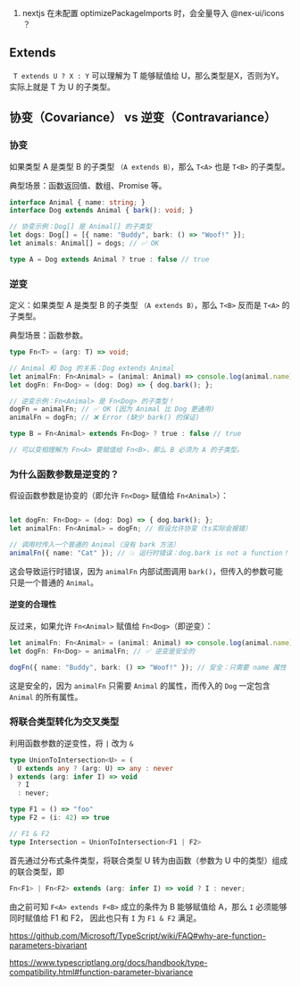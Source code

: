 1. nextjs 在未配置 optimizePackageImports 时，会全量导入 @nex-ui/icons ？


## Extends 

` T extends U ? X : Y` 可以理解为 T 能够赋值给 U，那么类型是X，否则为Y。实际上就是 T 为 U 的子类型。

## 协变（Covariance） vs 逆变（Contravariance）

### 协变
如果类型 A 是类型 B 的子类型 `（A extends B）`，那么 `T<A>` 也是 `T<B>` 的子类型。

典型场景：函数返回值、数组、Promise 等。

```ts
interface Animal { name: string; }
interface Dog extends Animal { bark(): void; }

// 协变示例：Dog[] 是 Animal[] 的子类型
let dogs: Dog[] = [{ name: "Buddy", bark: () => "Woof!" }];
let animals: Animal[] = dogs; // ✅ OK

type A = Dog extends Animal ? true : false // true
```

### 逆变

定义：如果类型 A 是类型 B 的子类型 `（A extends B）`，那么 `T<B>` 反而是 `T<A>` 的子类型。

典型场景：函数参数。

```ts
type Fn<T> = (arg: T) => void;

// Animal 和 Dog 的关系：Dog extends Animal
let animalFn: Fn<Animal> = (animal: Animal) => console.log(animal.name);
let dogFn: Fn<Dog> = (dog: Dog) => { dog.bark(); };

// 逆变示例：Fn<Animal> 是 Fn<Dog> 的子类型！
dogFn = animalFn; // ✅ OK (因为 Animal 比 Dog 更通用)
animalFn = dogFn; // ❌ Error (缺少 bark() 的保证)

type B = Fn<Animal> extends Fn<Dog> ? true : false // true

// 可以变相理解为 Fn<A> 要赋值给 Fn<B>，那么 B 必须为 A 的子类型。
```

### 为什么函数参数是逆变的？

假设函数参数是协变的（即允许 `Fn<Dog>` 赋值给 `Fn<Animal>`）：

```ts

let dogFn: Fn<Dog> = (dog: Dog) => { dog.bark(); };
let animalFn: Fn<Animal> = dogFn; // 假设允许协变（ts实际会报错）

// 调用时传入一个普通的 Animal（没有 bark 方法）
animalFn({ name: "Cat" }); // 💥 运行时错误：dog.bark is not a function！
```
这会导致运行时错误，因为 `animalFn` 内部试图调用 `bark()`，但传入的参数可能只是一个普通的 `Animal`。

#### 逆变的合理性
反过来，如果允许 `Fn<Animal>` 赋值给 `Fn<Dog>`（即逆变）：

```ts
let animalFn: Fn<Animal> = (animal: Animal) => console.log(animal.name);
let dogFn: Fn<Dog> = animalFn; // ✅ 逆变是安全的

dogFn({ name: "Buddy", bark: () => "Woof!" }); // 安全：只需要 name 属性
```

这是安全的，因为 `animalFn` 只需要 `Animal` 的属性，而传入的 `Dog` 一定包含 `Animal` 的所有属性。


### 将联合类型转化为交叉类型

利用函数参数的逆变性，将 `|` 改为 `&`

```ts
type UnionToIntersection<U> = (
  U extends any ? (arg: U) => any : never
) extends (arg: infer I) => void
  ? I
  : never;

type F1 = () => "foo"
type F2 = (i: 42) => true

// F1 & F2
type Intersection = UnionToIntersection<F1 | F2>
```
首先通过分布式条件类型，将联合类型 U 转为由函数（参数为 U 中的类型）组成的联合类型，即

```ts
Fn<F1> | Fn<F2> extends (arg: infer I) => void ? I : never; 
```

由之前可知 `F<A> extends F<B>` 成立的条件为 B 能够赋值给 A，那么 `I` 必须能够同时赋值给 F1 和 F2，
因此也只有 `I` 为 `F1 & F2` 满足。

https://github.com/Microsoft/TypeScript/wiki/FAQ#why-are-function-parameters-bivariant

https://www.typescriptlang.org/docs/handbook/type-compatibility.html#function-parameter-bivariance